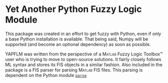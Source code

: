 # Yet Another Python Fuzzy Logic Module #

This package was created in an effort to get fuzzy with Python,
even if only a base Python installation is available. That being
said, Numpy will be supported (and become an optional dependency)
as soon as possible. 

YAPFLM was written from the perspective of a <span style="font-variant: small-caps">
Matlab</span> Fuzzy Logic Toolbox&trade; user who is trying to move to open-source
solutions. It fairly closely follows ML syntax and stores its FIS objects in
a similar fashion. Also included in the package is a FIS parser for parsing
<span style="font-variant: small-caps">Matlab</span> FIS files. This parsing
is dependent on the Python module [`parse`](https://pypi.python.org/pypi/parse "Parse Link")

